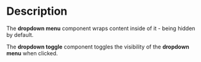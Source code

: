# Description

The **dropdown menu** component wraps content inside of it - being hidden by default.

The **dropdown toggle** component toggles the visibility of the **dropdown menu** when clicked.